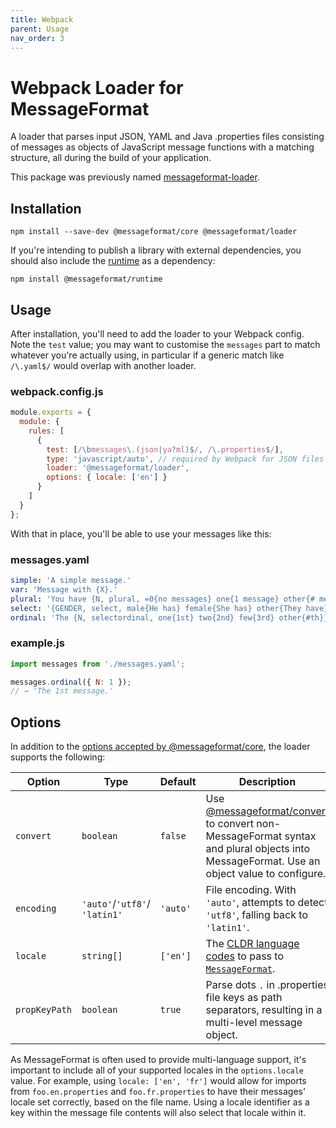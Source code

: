 ```yaml
---
title: Webpack
parent: Usage
nav_order: 3
---
```


# Webpack Loader for MessageFormat

A loader that parses input JSON, YAML and Java .properties files consisting of messages as objects of JavaScript message functions with a matching structure, all during the build of your application.

This package was previously named [messageformat-loader].

## Installation

```
npm install --save-dev @messageformat/core @messageformat/loader
```

If you're intending to publish a library with external dependencies, you should also include the [runtime] as a dependency:

```
npm install @messageformat/runtime
```

## Usage

After installation, you'll need to add the loader to your Webpack config.
Note the `test` value; you may want to customise the `messages` part to match whatever you're actually using, in particular if a generic match like `/\.yaml$/` would overlap with another loader.

### webpack.config.js

```js
module.exports = {
  module: {
    rules: [
      {
        test: [/\bmessages\.(json|ya?ml)$/, /\.properties$/],
        type: 'javascript/auto', // required by Webpack for JSON files
        loader: '@messageformat/loader',
        options: { locale: ['en'] }
      }
    ]
  }
};
```

With that in place, you'll be able to use your messages like this:

### messages.yaml

```yaml
simple: 'A simple message.'
var: 'Message with {X}.'
plural: 'You have {N, plural, =0{no messages} one{1 message} other{# messages}}.'
select: '{GENDER, select, male{He has} female{She has} other{They have}} sent you a message.'
ordinal: 'The {N, selectordinal, one{1st} two{2nd} few{3rd} other{#th}} message.'
```

### example.js

```js
import messages from './messages.yaml';

messages.ordinal({ N: 1 });
// → 'The 1st message.'
```

## Options

In addition to the [options accepted by @messageformat/core][options], the loader supports the following:

| Option        | Type                          | Default  | Description                                                                                                                               |
| ------------- | ----------------------------- | -------- | ----------------------------------------------------------------------------------------------------------------------------------------- |
| `convert`     | `boolean`                     | `false`  | Use [@messageformat/convert] to convert non-MessageFormat syntax and plural objects into MessageFormat. Use an object value to configure. |
| `encoding`    | `'auto'`/`'utf8'`/ `'latin1'` | `'auto'` | File encoding. With `'auto'`, attempts to detect `'utf8'`, falling back to `'latin1'`.                                                    |
| `locale`      | `string[]`                    | `['en']` | The [CLDR language codes] to pass to [`MessageFormat`][mf].                                                                               |
| `propKeyPath` | `boolean`                     | `true`   | Parse dots `.` in .properties file keys as path separators, resulting in a multi-level message object.                                    |

As MessageFormat is often used to provide multi-language support, it's important to include all of your supported locales in the `options.locale` value.
For example, using `locale: ['en', 'fr']` would allow for imports from `foo.en.properties` and `foo.fr.properties` to have their messages' locale set correctly, based on the file name.
Using a locale identifier as a key within the message file contents will also select that locale within it.

[messageformat-loader]: https://www.npmjs.com/package/messageformat-loader
[runtime]: https://messageformat.github.io/messageformat/api/runtime/
[options]: https://messageformat.github.io/messageformat/api/core.messageformatoptions/
[@messageformat/convert]: https://www.npmjs.com/package/@messageformat/convert
[cldr language codes]: http://www.unicode.org/cldr/charts/latest/supplemental/language_territory_information.html
[mf]: https://messageformat.github.io/messageformat/api/core.messageformat/
